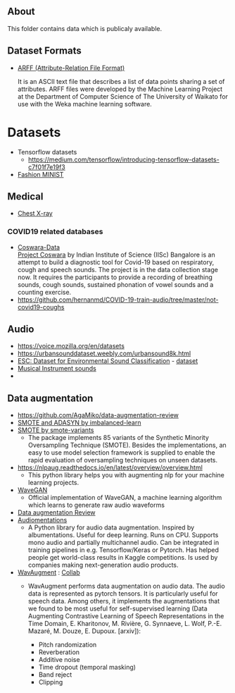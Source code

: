 ## About
This folder contains data which is publicaly available.


## Dataset Formats
 + [ARFF (Attribute-Relation File Format)](https://www.cs.waikato.ac.nz/ml/weka/arff.html)  
 
   It is an ASCII text file that describes a list of data points sharing a set of attributes. ARFF files were developed by the Machine Learning Project at the
   Department of Computer Science of The University of Waikato for use with the Weka machine learning software.

# Datasets

* Tensorflow datasets
   - https://medium.com/tensorflow/introducing-tensorflow-datasets-c7f01f7e19f3
* [Fashion MINIST](https://github.com/zalandoresearch/fashion-mnist)  

## Medical
 * [Chest X-ray](https://arxiv.org/abs/1705.02315)

### COVID19 related databases
 * [Coswara-Data](https://github.com/iiscleap/Coswara-Data)  
    [Project Coswara](https://coswara.iisc.ac.in/) by Indian Institute of Science (IISc) Bangalore is an attempt to build a diagnostic tool for Covid-19 based on respiratory, cough and speech sounds.
    The project is in the data collection stage now. It requires the participants to provide a recording of breathing sounds, cough sounds, sustained phonation of vowel
    sounds and a counting exercise.
 * https://github.com/hernanmd/COVID-19-train-audio/tree/master/not-covid19-coughs
## Audio
 * https://voice.mozilla.org/en/datasets
 * https://urbansounddataset.weebly.com/urbansound8k.html 
 * [ESC: Dataset for Environmental Sound Classification](https://dl.acm.org/doi/abs/10.1145/2733373.2806390) - [dataset](https://github.com/karolpiczak/ESC-50)  
 * [Musical Instrument sounds](https://github.com/seth814/Audio-Classification/tree/master/wavfiles)
 * []()
 
 
 ## Data augmentation
  * https://github.com/AgaMiko/data-augmentation-review
  * [SMOTE and ADASYN by imbalanced-learn](https://imbalanced-learn.org/stable/over_sampling.html)
  * [SMOTE by smote-variants](https://pypi.org/project/smote-variants/)
     - The package implements 85 variants of the Synthetic Minority Oversampling Technique (SMOTE). Besides the implementations,
       an easy to use model selection framework is supplied to enable the rapid evaluation of oversampling techniques on unseen datasets.
  * https://nlpaug.readthedocs.io/en/latest/overview/overview.html
    - This python library helps you with augmenting nlp for your machine learning projects.
  * [WaveGAN](https://github.com/chrisdonahue/wavegan)
    - Official implementation of WaveGAN, a machine learning algorithm which learns to generate raw audio waveforms
  * [Data augmentation Review](https://github.com/AgaMiko/data-augmentation-review)  
  * [Audiomentations](https://github.com/iver56/audiomentations)
    - A Python library for audio data augmentation. Inspired by albumentations. Useful for deep learning. Runs on CPU. 
      Supports mono audio and partially multichannel audio. Can be integrated in training pipelines in e.g. Tensorflow/Keras or Pytorch. 
      Has helped people get world-class results in Kaggle competitions. Is used by companies making next-generation audio products.
  * [WavAugment](https://github.com/facebookresearch/WavAugment) : [Collab](https://colab.research.google.com/github/facebookresearch/WavAugment/blob/master/examples/python/WavAugment_walkthrough.ipynb#scrollTo=hp2DDt_aKOmB)
     - WavAugment performs data augmentation on audio data. The audio data is represented as pytorch tensors.
       It is particularly useful for speech data. Among others, it implements the augmentations that we found to be most useful
       for self-supervised learning (Data Augmenting Contrastive Learning of Speech Representations in the Time Domain, E. Kharitonov, M. Rivière, G. Synnaeve,
       L. Wolf, P.-E. Mazaré, M. Douze, E. Dupoux. [arxiv]):

       + Pitch randomization
       + Reverberation
       + Additive noise
       + Time dropout (temporal masking)
       + Band reject
       + Clipping
     
